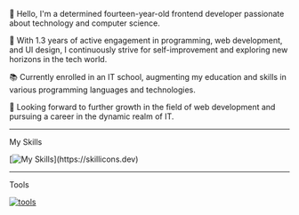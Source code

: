👋 Hello, I'm a determined fourteen-year-old frontend developer passionate about technology and computer science.

🚀 With 1.3 years of active engagement in programming, web development, and UI design, I continuously strive for self-improvement and exploring new horizons in the tech world.

📚 Currently enrolled in an IT school, augmenting my education and skills in various programming languages and technologies.

💼 Looking forward to further growth in the field of web development and pursuing a career in the dynamic realm of IT.

---
My Skills

[![My Skills](https://skillicons.dev/icons?i=js,html,css,discord,figma,git,github,gmail,instagram,linkedin,vscode,webpack,vue,react,vite,)](https://skillicons.dev)

---
Tools
  
[![tools](https://skillicons.dev/icons?i=windows,discord,figma,git,github,gmail,vscode)](https://skillicons.dev)

